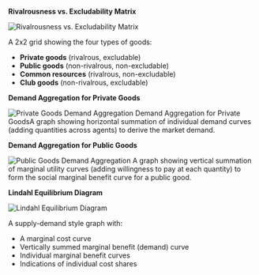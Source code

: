 **Rivalrousness vs. Excludability Matrix**

![Rivalrousness vs. Excludability Matrix](Screenshot%202025-05-21%20at%204.41.43%20PM.png)

A 2x2 grid showing the four types of goods:

- **Private goods** (rivalrous, excludable)
- **Public goods** (non-rivalrous, non-excludable)
- **Common resources** (rivalrous, non-excludable)
- **Club goods** (non-rivalrous, excludable)


**Demand Aggregation for Private Goods**

![Private Goods Demand Aggregation](Screenshot%202025-05-21%20at%204.43.28%20PM.png)
Demand Aggregation for Private GoodsA graph showing horizontal summation of individual demand curves (adding quantities across agents) to derive the market demand.


**Demand Aggregation for Public Goods**

![Public Goods Demand Aggregation](Screenshot%202025-05-21%20at%204.44.44%20PM.png)
A graph showing vertical summation of marginal utility curves (adding willingness to pay at each quantity) to form the social marginal benefit curve for a public good.


**Lindahl Equilibrium Diagram**

![Lindahl Equilibrium Diagram](Screenshot%202025-05-21%20at%204.45.56%20PM.png)


A supply-demand style graph with:

- A marginal cost curve
- Vertically summed marginal benefit (demand) curve
- Individual marginal benefit curves
- Indications of individual cost shares